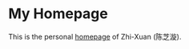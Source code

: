 # My Homepage

This is the personal [homepage](https://zhi-xuan-chen.github.io/homepage/) of Zhi-Xuan (陈芝漩).
